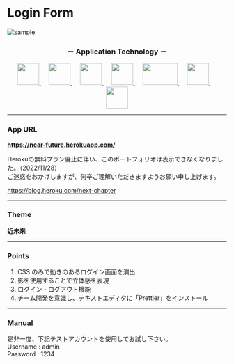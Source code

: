 # Login Form

![sample](https://user-images.githubusercontent.com/81360876/140054884-67239bac-4da3-4829-9fd6-825cdd4927fd.png)

<h3 align="center">－ Application Technology －</h3>

<p align="center">
 <a href="https://www.w3.org/html/" target="_blank" rel="noreferrer">
  <img src="https://cdn.jsdelivr.net/gh/devicons/devicon/icons/html5/html5-original.svg" height="50px;" />
 </a>
 <a>　</a>
 <a href="https://www.w3schools.com/css/" target="_blank" rel="noreferrer">
  <img src="https://cdn.jsdelivr.net/gh/devicons/devicon/icons/css3/css3-original.svg" height="50px;" />
 </a>
 <a>　</a>
 <a href="https://fontawesome.com/" target="_blank" rel="noreferrer">
  <img src="https://s4.aconvert.com/convert/p3r68-cdx67/acioi-g7w7a.svg" height="50px;" />
 </a>
 <a>　</a>
 <a href="https://getbootstrap.com" target="_blank" rel="noreferrer">
  <img src="https://s4.aconvert.com/convert/p3r68-cdx67/a1mrr-jggxa.svg" height="50px"; />
 </a>
 <a>　</a>
 <a href="https://www.php.net" target="_blank" rel="noreferrer">  
  <img src="https://iconape.com/wp-content/files/ac/371303/svg/371303.svg" width="80px" height="50px"; />
 </a>
 <a>　</a>
 <a href="https://www.mysql.com/" target="_blank" rel="noreferrer">  
  <img src="https://s4.aconvert.com/convert/p3r68-cdx67/azudw-tomnd.svg" height="50px"; />
 </a>
 <a>　</a>
 <a href="https://heroku.com" target="_blank" rel="noreferrer">  
  <img src="https://iconape.com/wp-content/files/xn/371066/svg/371066.svg" height="50px"; />
 </a>
</p>

---

### App URL

**https://near-future.herokuapp.com/**

Herokuの無料プラン廃止に伴い、このポートフォリオは表示できなくなりました。（2022/11/28）  
ご迷惑をおかけしますが、何卒ご理解いただきますようお願い申し上げます。


https://blog.heroku.com/next-chapter


---

### Theme

**近未来**

---

### Points

1. CSS のみで動きのあるログイン画面を演出
1. 影を使用することで立体感を表現
1. ログイン・ログアウト機能
1. チーム開発を意識し、テキストエディタに「Prettier」をインストール

---

### Manual

是非一度、下記テストアカウントを使用してお試し下さい。  
Username : admin  
Password : 1234
